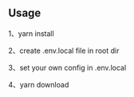 ## Usage
1、yarn install

2、create .env.local file in root dir

3、set your own config in .env.local

4、yarn download